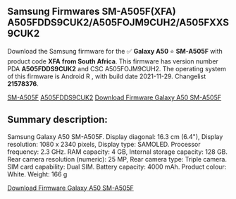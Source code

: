 <h2>Samsung Firmwares SM-A505F(XFA) A505FDDS9CUK2/A505FOJM9CUH2/A505FXXS9CUK2</h2>
Download the Samsung firmware for the ✅ <strong>Galaxy A50 </strong> ⭐ <strong>SM-A505F</strong> with product code <strong>XFA</strong> <strong> from South Africa</strong>. This firmware has version number PDA <strong>A505FDDS9CUK2</strong> and CSC A505FOJM9CUH2. The operating system of this firmware is Android R , with build date 2021-11-29. Changelist <strong>21578376</strong>.


[SM-A505F](https://samfirm.shop/samsung/model/SM-A505F)
[A505FDDS9CUK2](https://samfirm.shop/samsung/pda/A505FDDS9CUK2)
[Download Firmware Galaxy A50 SM-A505F](https://samfirm.shop/samsung/firmware/478324)
<h2>Summary description:</h2>
<p>Samsung Galaxy A50 SM-A505F. Display diagonal: 16.3 cm (6.4"), Display resolution: 1080 x 2340 pixels, Display type: SAMOLED. Processor frequency: 2.3 GHz. RAM capacity: 4 GB, Internal storage capacity: 128 GB. Rear camera resolution (numeric): 25 MP, Rear camera type: Triple camera. SIM card capability: Dual SIM. Battery capacity: 4000 mAh. Product colour: White. Weight: 166 g</p>


[Download Firmware Galaxy A50 SM-A505F](https://samfirm.shop/samsung/firmware/478324)
